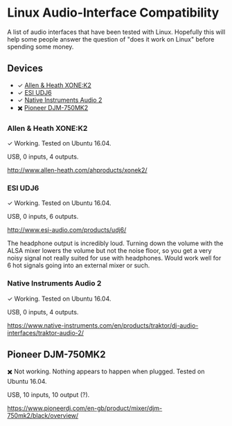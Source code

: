 # Linux Audio-Interface Compatibility

A list of audio interfaces that have been tested with Linux. Hopefully this
will help some people answer the question of "does it work on Linux" before
spending some money.


## Devices

- ✓ [Allen & Heath XONE:K2](#allen--heath-xonek2)
- ✓ [ESI UDJ6](#esi-udj6)
- ✓ [Native Instruments Audio 2](#native-instruments-audio-2)
- ✖️ [Pioneer DJM-750MK2](#pioneer-djm-750mk2)

### Allen & Heath XONE:K2

✓ Working. Tested on Ubuntu 16.04.

USB, 0 inputs, 4 outputs.

http://www.allen-heath.com/ahproducts/xonek2/

### ESI UDJ6

✓ Working. Tested on Ubuntu 16.04.

USB, 0 inputs, 6 outputs.

http://www.esi-audio.com/products/udj6/

The headphone output is incredibly loud. Turning down the volume with the ALSA
mixer lowers the volume but not the noise floor, so you get a very noisy
signal not really suited for use with headphones. Would work well for 6 hot
signals going into an external mixer or such.

### Native Instruments Audio 2

✓ Working. Tested on Ubuntu 16.04.

USB, 0 inputs, 4 outputs.

https://www.native-instruments.com/en/products/traktor/dj-audio-interfaces/traktor-audio-2/

## Pioneer DJM-750MK2

✖️ Not working. Nothing appears to happen when plugged. Tested on Ubuntu 16.04.

USB, 10 inputs, 10 output (?).

https://www.pioneerdj.com/en-gb/product/mixer/djm-750mk2/black/overview/
